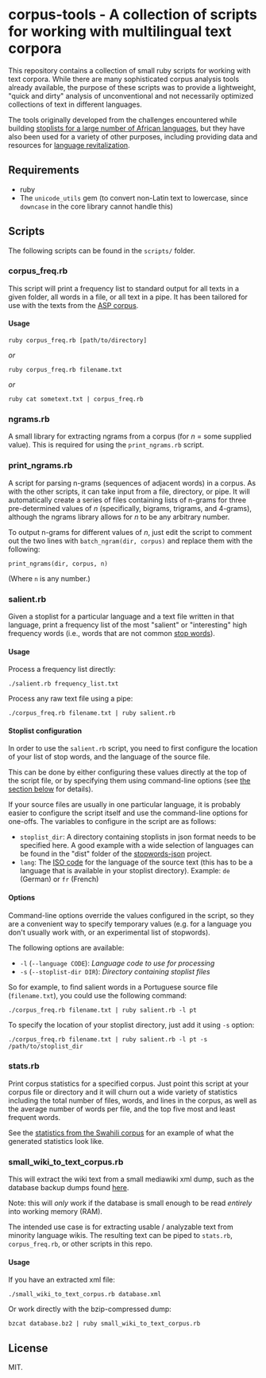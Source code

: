 # corpus-tools - A collection of scripts for working with multilingual text corpora

This repository contains a collection of small ruby scripts for working with text corpora. While there are many sophisticated corpus analysis tools already available, the purpose of these scripts was to provide a lightweight, "quick and dirty" analysis of unconventional and not necessarily optimized collections of text in different languages.

The tools originally developed from the challenges encountered while building [stoplists for a large number of African languages](https://github.com/dohliam/more-stoplists), but they have also been used for a variety of other purposes, including providing data and resources for [language revitalization](https://github.com/dohliam/hawaiian-corpus).

## Requirements

* ruby
* The `unicode_utils` gem (to convert non-Latin text to lowercase, since `downcase` in the core library cannot handle this)

## Scripts

The following scripts can be found in the `scripts/` folder.

### corpus_freq.rb

This script will print a frequency list to standard output for all texts in a given folder, all words in a file, or all text in a pipe. It has been tailored for use with the texts from the [ASP corpus](https://github.com/global-asp/asp-source).

#### Usage

    ruby corpus_freq.rb [path/to/directory]

_or_

    ruby corpus_freq.rb filename.txt

_or_

    ruby cat sometext.txt | corpus_freq.rb


### ngrams.rb

A small library for extracting ngrams from a corpus (for _n_ = some supplied value). This is required for using the `print_ngrams.rb` script.

### print_ngrams.rb

A script for parsing n-grams (sequences of adjacent words) in a corpus. As with the other scripts, it can take input from a file, directory, or pipe. It will automatically create a series of files containing lists of n-grams for three pre-determined values of _n_ (specifically, bigrams, trigrams, and 4-grams), although the ngrams library allows for _n_ to be any arbitrary number.

To output n-grams for different values of _n_, just edit the script to comment out the two lines with `batch_ngram(dir, corpus)` and replace them with the following:

    print_ngrams(dir, corpus, n)

(Where `n` is any number.)

### salient.rb

Given a stoplist for a particular language and a text file written in that language, print a frequency list of the most "salient" or "interesting" high frequency words (i.e., words that are not common [stop words](https://en.wikipedia.org/wiki/Stop_words)).

#### Usage

Process a frequency list directly:

    ./salient.rb frequency_list.txt

Process any raw text file using a pipe:

    ./corpus_freq.rb filename.txt | ruby salient.rb

#### Stoplist configuration

In order to use the `salient.rb` script, you need to first configure the location of your list of stop words, and the language of the source file.

This can be done by either configuring these values directly at the top of the script file, or by specifying them using command-line options (see [the section below](#options) for details).

If your source files are usually in one particular language, it is probably easier to configure the script itself and use the command-line options for one-offs. The variables to configure in the script are as follows:

* `stoplist_dir`: A directory containing stoplists in json format needs to be specified here. A good example with a wide selection of languages can be found in the "dist" folder of the [stopwords-json](https://github.com/6/stopwords-json) project.
* `lang`: The [ISO code](https://en.wikipedia.org/wiki/ISO_639-1) for the language of the source text (this has to be a language that is available in your stoplist directory). Example: `de` (German) or `fr` (French)

#### Options

Command-line options override the values configured in the script, so they are a convenient way to specify temporary values (e.g. for a language you don't usually work with, or an experimental list of stopwords).

The following options are available:

* `-l` (`--language CODE`): _Language code to use for processing_
* `-s` (`--stoplist-dir DIR`): _Directory containing stoplist files_

So for example, to find salient words in a Portuguese source file (`filename.txt`), you could use the following command:

    ./corpus_freq.rb filename.txt | ruby salient.rb -l pt
    
To specify the location of your stoplist directory, just add it using `-s` option:

    ./corpus_freq.rb filename.txt | ruby salient.rb -l pt -s /path/to/stoplist_dir

### stats.rb

Print corpus statistics for a specified corpus. Just point this script at your corpus file or directory and it will churn out a wide variety of statistics including the total number of files, words, and lines in the corpus, as well as the average number of words per file, and the top five most and least frequent words.

See the [statistics from the Swahili corpus](https://github.com/dohliam/more-stoplists/blob/master/sw/corpus_stats-sw.md) for an example of what the generated statistics look like.

### small_wiki_to_text_corpus.rb

This will extract the wiki text from a small mediawiki xml dump, such as the database backup dumps found [here](https://dumps.wikimedia.org/backup-index.html).

Note: this will *only* work if the database is small enough to be read *entirely* into working memory (RAM).

The intended use case is for extracting usable / analyzable text from minority language wikis. The resulting text can be piped to `stats.rb`, `corpus_freq.rb`, or other scripts in this repo.

#### Usage

If you have an extracted xml file:

    ./small_wiki_to_text_corpus.rb database.xml

Or work directly with the bzip-compressed dump:

    bzcat database.bz2 | ruby small_wiki_to_text_corpus.rb


## License

MIT.
